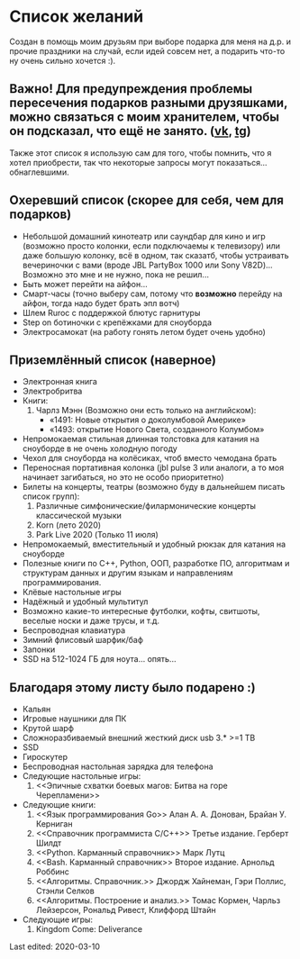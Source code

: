 # Список желаний

Создан в помощь моим друзьям при выборе подарка для меня на д.р. и прочие праздники на случай, если идей совсем нет, а подарить что-то ну очень сильно хочется :). 
## Важно! Для предупреждения проблемы пересечения подарков разными друзяшками, можно связаться с моим хранителем, чтобы он подсказал, что ещё не занято. ([vk](https://vk.com/rm_bk), [tg](https://t.me/rm_bk))
Также этот список я использую сам для того, чтобы помнить, что я хотел приобрести, так что некоторые запросы могут показаться... обнаглевшими.

## Охеревший список (скорее для себя, чем для подарков)
* Небольшой домашний кинотеатр или саундбар для кино и игр (возможно просто колонки, если подключаемы к телевизору) или даже большую колонку, всё в одном, так сказатб, чтобы устраивать вечериночки с вами (вроде JBL PartyBox 1000 или Sony V82D)... Возможно это мне и не нужно, пока не решил...
* Быть может перейти на айфон...
* Смарт-часы (точно выберу сам, потому что **возможно** перейду на айфон, тогда надо будет брать эпл вотч)
* Шлем Ruroc с поддержкой блютус гарнитуры
* Step on ботиночки с крепёжками для сноуборда
* Электросамокат (на работу гонять летом будет очень удобно)

## Приземлённый список (наверное)
* Электронная книга
* Электробритва
* Книги: 
    1. Чарлз Мэнн (Возможно они есть только на английском):
        * «1491: Новые открытия о доколумбовой Америке»
        * «1493: открытие Нового Света, созданного Колумбом»
* Непромокаемая стильная длинная толстовка для катания на сноуборде в не очень холодную погоду
* Чехол для сноуборда на колёсиках, чтоб вместо чемодана брать
* Переносная портативная колонка (jbl pulse 3 или аналоги, а то моя начинает загибаться, но это не особо приоритетно)
* Билеты на концерты, театры (возможно буду в дальнейшем писать список групп):
    1. Различные симфонические/филармонические концерты классической музыки
    2. Korn (лето 2020)
    3. Park Live 2020 (Только 11 июля)
* Непромокаемый, вместительный и удобный рюкзак для катания на сноуборде
* Полезные книги по C++, Python, ООП, разработке ПО, алгоритмам и структурам данных и другим языкам и направлениям программирования.
* Клёвые настольные игры
* Надёжный и удобный мультитул
* Возможно какие-то интересные футболки, кофты, свитшоты, веселые носки и даже трусы, и т.д.
* Беспроводная клавиатура
* Зимний флисовый шарфик/баф
* Запонки
* SSD на 512-1024 ГБ для ноута... опять...


## Благодаря этому листу было подарено :)
* Кальян
* Игровые наушники для ПК
* Крутой шарф
* Сложноразбиваемый внешний жесткий диск usb 3.* >=1 TB
* SSD
* Гироскутер
* Беспроводная настольная зарядка для телефона
* Следующие настольные игры: 
    1. <<Эпичные схватки боевых магов: Битва на горе Черепламени>>
* Следующие книги: 
    1. <<Язык программирования Go>> Алан А. А. Донован, Брайан У. Керниган
    2. <<Справочник программиста C/C++>> Третье издание. Герберт Шилдт
    3. <<Python. Карманный справочник>> Марк Лутц
    4. <<Bash. Карманный справочник>> Второе издание. Арнольд Роббинс
    5. <<Алгоритмы. Справочник.>> Джордж Хайнеман, Гэри Поллис, Стэнли Селков
    6. <<Алгоритмы. Построение и анализ.>> Томас Кормен, Чарльз Лейзерсон, Рональд Ривест, Клиффорд Штайн
* Следующие игры:
    1. Kingdom Come: Deliverance


Last edited: 2020-03-10
